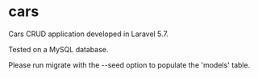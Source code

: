 # cars
Cars CRUD application developed in Laravel 5.7.

Tested on a MySQL database.

Please run migrate with the --seed option to populate the 'models' table.
